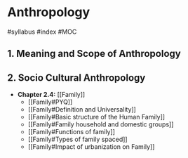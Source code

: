 # Anthropology
#syllabus #index #MOC

## 1. Meaning and Scope of Anthropology

## 2. Socio Cultural Anthropology
- **Chapter 2.4:** [[Family]]
	- [[Family#PYQ]]
	- [[Family#Definition and Universality]]
	- [[Family#Basic structure of the Human Family]]
	- [[Family#Family household and domestic groups]]
	- [[Family#Functions of family]]
	- [[Family#Types of family spaced]]
	- [[Family#Impact of urbanization on Family]]